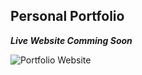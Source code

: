 ## Personal Portfolio

***Live Website Comming Soon***

![Portfolio Website](https://i.ibb.co/WgPMpts/image.png)
